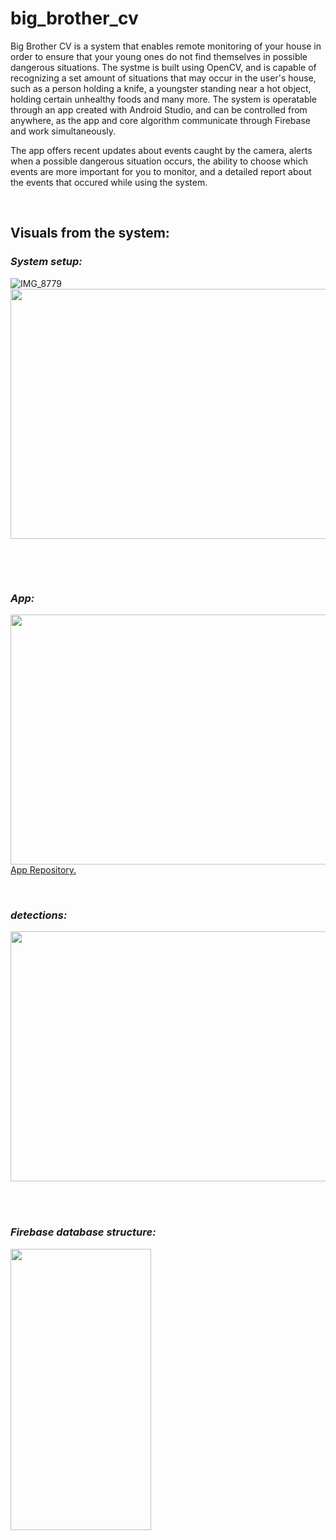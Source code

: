 # big_brother_cv

Big Brother CV is a system that enables remote monitoring of your house in order to ensure that your young ones do not find themselves in possible dangerous situations.
The systme is built using OpenCV, and is capable of recognizing a set amount of situations that may occur in the user's house, such as a person holding a knife,
a youngster standing near a hot object, holding certain unhealthy foods and many more.
The system is operatable through an app created with Android Studio, and can be controlled from anywhere, as the app and core algorithm communicate through Firebase and work
simultaneously.

The app offers recent updates about events caught by the camera, alerts when a possible dangerous situation occurs, the ability to choose which events are more important for
you to monitor, and a detailed report about the events that occured while using the system.

&nbsp;
&nbsp;

## Visuals from the system:

### ___System setup:___

![IMG_8779](https://github.com/yoavta/big_brother_cv/assets/91034418/25b4ec5e-eaf4-4c23-b547-ebc4ff32d241)
<img src="[https://user-images.githubusercontent.com/70321869/136663562-4c9f64e6-e27e-459f-804a-41bef39097e1.jpg](https://github.com/yoavta/big_brother_cv/assets/91034418/25b4ec5e-eaf4-4c23-b547-ebc4ff32d241)" width="600" height="400">

&nbsp;

&nbsp;


### ___App:___

<img src="https://user-images.githubusercontent.com/70321869/136663562-4c9f64e6-e27e-459f-804a-41bef39097e1.jpg" width="600" height="400">
<a href="https://github.com/yoavta/big_brother_cv_android" target="_blank">App Repository.</a>
&nbsp;


&nbsp;


### ___detections:___

<img src="https://user-images.githubusercontent.com/70321869/136664884-41c2e79b-1078-45c9-8202-e8140a154144.jpg" width="600" height="400">
&nbsp;

&nbsp;
### ___Firebase database structure:___

<img src="https://user-images.githubusercontent.com/70321869/136663943-4e6641ba-b0cc-469a-9675-8eec1d91738f.jpg" width="225" height="450">
